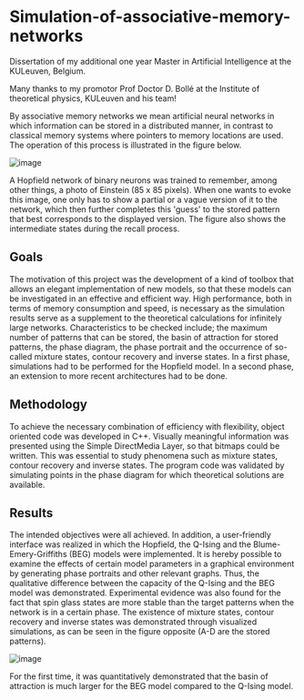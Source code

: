 # Simulation-of-associative-memory-networks
Dissertation of my additional one year Master in Artificial Intelligence at the KULeuven, Belgium.

Many thanks to my promotor  Prof Doctor D. Bollé at the Institute of theoretical physics, KULeuven and his team!

By associative memory networks we mean artificial neural networks in which information can be stored in a distributed manner, in contrast to classical memory systems where pointers to memory locations are used.
The operation of this process is illustrated in the figure below. 

![image](https://user-images.githubusercontent.com/22667944/142162663-749ed32c-0354-44b5-9399-d249f5ad5fbe.png)


A Hopfield network of binary neurons was trained to remember, among other things, a photo of Einstein (85 x 85 pixels). When one wants to evoke this image, one only has to show a partial or a vague version of it to the network, which then further completes this 'guess' to the stored pattern that best corresponds to the displayed version. The figure also shows the intermediate states during the recall process.
## Goals
The motivation of this project was the development of a kind of toolbox that allows an elegant implementation of new models, so that these models can be investigated in an effective and efficient way.
High performance, both in terms of memory consumption and speed, is necessary as the simulation results serve as a supplement to the theoretical calculations for infinitely large networks.
Characteristics to be checked include; the maximum number of patterns that can be stored, the basin of attraction for stored patterns, the phase diagram, the phase portrait and the occurrence of so-called mixture states, contour recovery and inverse states.
In a first phase, simulations had to be performed for the Hopfield model. In a second phase, an extension to more recent architectures had to be done.
## Methodology
To achieve the necessary combination of efficiency with flexibility, object oriented code was developed in C++.
Visually meaningful information was presented using the Simple DirectMedia Layer, so that bitmaps could be written. This was essential to study phenomena such as mixture states, contour recovery and inverse states.
The program code was validated by simulating points in the phase diagram for which theoretical solutions are available.
## Results
The intended objectives were all achieved. In addition, a user-friendly interface was realized in which the Hopfield, the Q-Ising and the Blume-Emery-Griffiths (BEG) models were implemented. It is hereby possible to examine the effects of certain model parameters in a graphical environment by generating phase portraits and other relevant graphs. Thus, the qualitative difference between the capacity of the Q-Ising and the BEG model was demonstrated. Experimental evidence was also found for the fact that spin glass states are more stable than the target patterns when the network is in a certain phase.
The existence of mixture states, contour recovery and inverse states was demonstrated through visualized simulations, as can be seen in the figure opposite (A-D are the stored patterns).

![image](https://user-images.githubusercontent.com/22667944/142162768-0c211e3c-c0b7-4be8-bc30-e4491b7f3e87.png)

For the first time, it was quantitatively demonstrated that the basin of attraction is much larger for the BEG model compared to the Q-Ising model.
